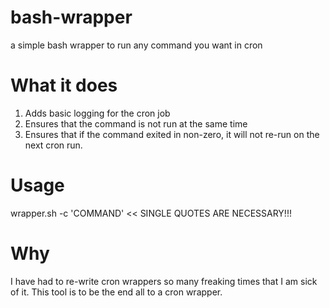 bash-wrapper
============

a simple bash wrapper to run any command you want in cron

What it does
============

1. Adds basic logging for the cron job
1. Ensures that the command is not run at the same time
1. Ensures that if the command exited in non-zero, it will not re-run on the next cron run.

Usage
=====

wrapper.sh -c 'COMMAND' << SINGLE QUOTES ARE NECESSARY!!!

Why
===

I have had to re-write cron wrappers so many freaking times that I am sick of it.
This tool is to be the end all to a cron wrapper.
